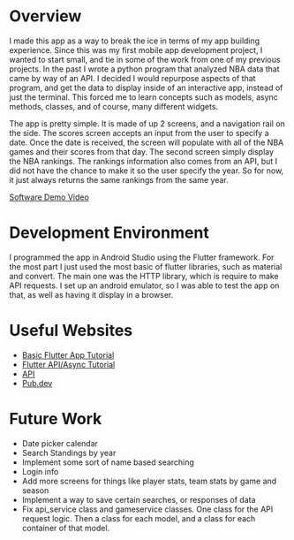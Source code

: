 # Overview
I made this app as a way to break the ice in terms of my app building experience. Since this was my first mobile app development project, I wanted to start small, and tie in some of the work from
one of my previous projects. In the past I wrote a python program that analyzed NBA data that came by way of an API. I decided I would repurpose aspects of that program, and get the data
to display inside of an interactive app, instead of just the terminal. This forced me to learn concepts such as models, async methods, classes, and of course, many different widgets.

The app is pretty simple. It is made of up 2 screens, and a navigation rail on the side. The scores screen accepts an input from the user to specify a date. Once the date is received, the screen
will populate with all of the NBA games and their scores from that day. The second screen simply display the NBA rankings. The rankings information also comes from an API, but I did not have the chance
to make it so the user specify the year. So for now, it just always returns the same rankings from the same year.

[Software Demo Video](https://youtu.be/xpIii3My3Sc)

# Development Environment

I programmed the app in Android Studio using the Flutter framework. For the most part I just used the most basic of flutter libraries, such as material and convert.
The main one was the HTTP library, which is require to make API requests. I set up an android emulator, so I was able to test the app on that, as well as having it display in a browser.

# Useful Websites

* [Basic Flutter App Tutorial](https://codelabs.developers.google.com/codelabs/flutter-codelab-first#0)
* [Flutter API/Async Tutorial](https://www.youtube.com/watch?v=U7z5IeWuaLI&t=2333s&ab_channel=SimonGrimm)
* [API](https://rapidapi.com/)
* [Pub.dev](https://pub.dev/)

# Future Work

* Date picker calendar
* Search Standings by year
* Implement some sort of name based searching
* Login info
* Add more screens for things like player stats, team stats by game and season
* Implement a way to save certain searches, or responses of data
* Fix api_service class and gameservice classes. One class for the API request logic. Then a class for each model, and a class for each container of that model.